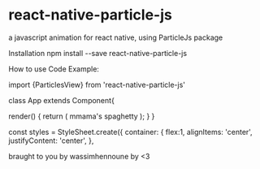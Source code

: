 # react-native-particle-js
a javascript animation for react native, using ParticleJs package

Installation
npm install --save react-native-particle-js

How to use
Code
Example:

import {ParticlesView} from 'react-native-particle-js'

class App extends Component{
  
  render() {
    return (
      <ParticlesView containerStyle={styles.container}>
          <Text>mmama's spaghetty</Text>
      </ParticlesView>
    );
  }
}

const styles = StyleSheet.create({
  container: {
    flex:1,
    alignItems: 'center',
    justifyContent: 'center',
  },


braught to you by wassimhennoune by <3
